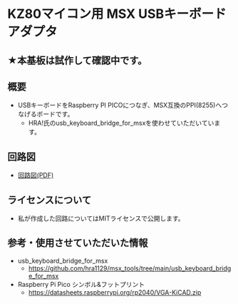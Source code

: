 # KZ80マイコン用 MSX USBキーボードアダプタ # 

## ★本基板は試作して確認中です。

## 概要 ##
* USBキーボードをRaspberry PI PICOにつなぎ、MSX互換のPPI(8255)へつなげるボードです。
  * HRA!氏のusb_keyboard_bridge_for_msxを使わせていただいています。

## 回路図

* [回路図(PDF)](KiCad/KZ80-USBKBD.pdf)

## ライセンスについて
* 私が作成した回路についてはMITライセンスで公開します。

## 参考・使用させていただいた情報
* usb_keyboard_bridge_for_msx
  * https://github.com/hra1129/msx_tools/tree/main/usb_keyboard_bridge_for_msx
* Raspberry Pi Pico シンボル&フットプリント
  * https://datasheets.raspberrypi.org/rp2040/VGA-KiCAD.zip
